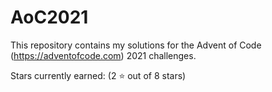 # AoC2021
This repository contains my solutions for the Advent of Code (https://adventofcode.com) 2021 challenges.

Stars currently earned: (2 :star: out of 8 stars)
